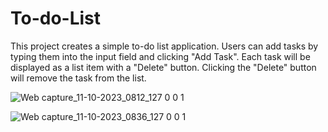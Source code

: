 # To-do-List
This project creates a simple to-do list application. Users can add tasks by typing them into the input field and clicking "Add Task". Each task will be displayed as a list item with a "Delete" button. Clicking the "Delete" button will remove the task from the list.

![Web capture_11-10-2023_0812_127 0 0 1](https://github.com/AbuAlSaeidRajon/To-do-List/assets/129788597/50eb6a65-2e9b-4c72-bf0d-b974237e0e50)

![Web capture_11-10-2023_0836_127 0 0 1](https://github.com/AbuAlSaeidRajon/To-do-List/assets/129788597/ce1ff0d4-03cf-4116-b1c9-00a2a62bc487)
